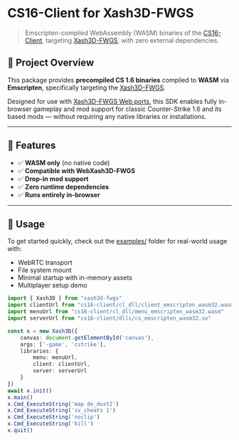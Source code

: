 # CS16-Client for Xash3D-FWGS

> Emscripten-compiled WebAssembly (WASM) binaries of the [CS16-Client](https://github.com/Velaron/cs16-client), targeting [Xash3D-FWGS](https://github.com/FWGS/xash3d-fwgs), with zero external dependencies.

## 🚀 Project Overview

This package provides **precompiled CS 1.6 binaries** compiled to **WASM** via **Emscripten**, specifically targeting the [Xash3D-FWGS](https://github.com/FWGS/xash3d-fwgs).

Designed for use with [Xash3D-FWGS Web ports](https://github.com/yohimik/webxash3d-fwgs), this SDK enables fully in-browser gameplay and mod support for classic Counter-Strike 1.6 and its based mods — without requiring any native libraries or installations.

---

## 🧱 Features

- ✅ **WASM only** (no native code)
- ✅ **Compatible with WebXash3D-FWGS**
- ✅ **Drop-in mod support**
- ✅ **Zero runtime dependencies**
- ✅ **Runs entirely in-browser**

---

## 🧩 Usage

To get started quickly, check out the [examples/](https://github.com/yohimik/webxash3d-fwgs/tree/main/packages/examples) folder for real-world usage with:

* WebRTC transport
* File system mount
* Minimal startup with in-memory assets
* Multiplayer setup demo

```typescript
import { Xash3D } from "xash3d-fwgs"
import clientUrl from "cs16-client/cl_dll/client_emscripten_wasm32.wasm"
import menuUrl from "cs16-client/cl_dll/menu_emscripten_wasm32.wasm"
import serverUrl from "cs16-client/dlls/cs_emscripten_wasm32.so"

const x = new Xash3D({
    canvas: document.getElementById('canvas'),
    args: ['-game', 'cstrike'],
    libraries: {
        menu: menuUrl,
        client: clientUrl,
        server: serverUrl
    }
})
await x.init()
x.main()
x.Cmd_ExecuteString('map de_dust2')
x.Cmd_ExecuteString('sv_cheats 1')
x.Cmd_ExecuteString('noclip')
x.Cmd_ExecuteString('kill')
x.quit()
```